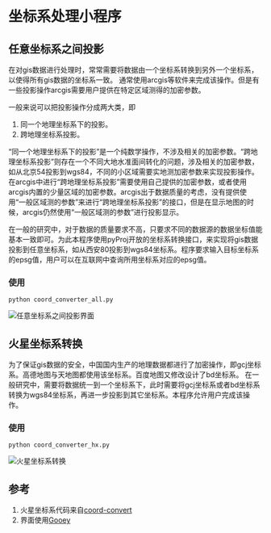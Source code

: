 # 坐标系处理小程序

## 任意坐标系之间投影

在对gis数据进行处理时，常常需要将数据由一个坐标系转换到另外一个坐标系，以使得所有gis数据的坐标系一致。
通常使用arcgis等软件来完成该操作。但是有一些投影操作arcgis需要用户提供在特定区域测得的加密参数。

一般来说可以把投影操作分成两大类，即
1. 同一个地理坐标系下的投影。
2. 跨地理坐标系投影。

“同一个地理坐标系下的投影”是一个纯数学操作，不涉及相关的加密参数。“跨地理坐标系投影”则存在一个不同大地水准面间转化的问题，涉及相关的加密参数，如从北京54投影到wgs84，不同的小区域需要实地测加密参数来实现投影操作。
在arcgis中进行“跨地理坐标系投影”需要使用自己提供的加密参数，或者使用arcgis内置的少量区域的加密参数。arcgis出于数据质量的考虑，没有提供使用“一般区域测的参数”来进行“跨地理坐标系投影”的接口，但是在显示地图的时候，arcgis仍然使用“一般区域测的参数”进行投影显示。

在一般的研究中，对于数据的质量要求不高，只要求不同的数据源的数据坐标值能基本一致即可。为此本程序使用pyProj开放的坐标系转换接口，来实现将gis数据投影到任意坐标系，如从西安80投影到wgs84坐标系。程序要求输入目标坐标系的epsg值，用户可以在互联网中查询所用坐标系对应的epsg值。

### 使用

```
python coord_converter_all.py
```

![任意坐标系之间投影界面]()

## 火星坐标系转换

为了保证gis数据的安全，中国国内生产的地理数据都进行了加密操作，即gcj坐标系。高德地图与天地图都使用该坐标系。百度地图又修改设计了bd坐标系。
在一般研究中，需要将数据统一到一个坐标系下，此时需要将gcj坐标系或者bd坐标系转换为wgs84坐标系，再进一步投影到其它坐标系。本程序允许用户完成该操作。


### 使用
```
python coord_converter_hx.py
```

![火星坐标系转换]()


## 参考

1. 火星坐标系代码来自[coord-convert](https://github.com/sshuair/coord-convert)
2. 界面使用[Gooey](https://github.com/chriskiehl/Gooey)